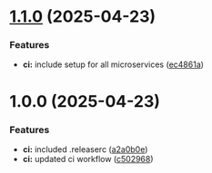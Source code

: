 # [1.1.0](https://github.com/ccrawford4/k8s-infra/compare/v1.0.0...v1.1.0) (2025-04-23)


### Features

* **ci:** include setup for all microservices ([ec4861a](https://github.com/ccrawford4/k8s-infra/commit/ec4861a6f057e811573222902854c085b13d744e))

# 1.0.0 (2025-04-23)


### Features

* **ci:** included .releaserc ([a2a0b0e](https://github.com/ccrawford4/k8s-infra/commit/a2a0b0e32d8cd0cb9e982afcd873a07384744222))
* **ci:** updated ci workflow ([c502968](https://github.com/ccrawford4/k8s-infra/commit/c5029684493df520284877f56a59e22225c62716))
